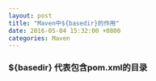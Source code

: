 ```yaml
---
layout: post
title: "Maven中${basedir}的作用"
date: 2016-05-04 15:32:00 +0800
categories: Maven
---
```


### ${basedir} 代表包含pom.xml的目录
